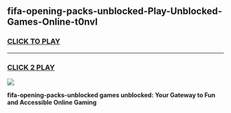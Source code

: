 
## fifa-opening-packs-unblocked-Play-Unblocked-Games-Online-t0nvl
<h3>
<a href="https://premium76.site?title=fifa-opening-packs-unblocked&ref=25A">CLICK TO PLAY</a></h3>
<hr>

<h3>
<a href="https://premium76.site?title=fifa-opening-packs-unblocked&ref=25A">CLICK 2 PLAY</a>
  
</h3>

<a href="https://premium76.site?title=fifa-opening-packs-unblocked&ref=25A"><img src="https://clearcache.store/games.png"></a>


**fifa-opening-packs-unblocked games unblocked: Your Gateway to Fun and Accessible Online Gaming**
